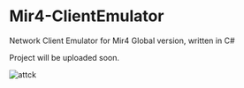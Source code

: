 # Mir4-ClientEmulator
Network Client Emulator for Mir4 Global version, written in C#

Project will be uploaded soon.

![attck](https://github.com/user-attachments/assets/3aaf7133-67af-4e65-bd2f-1f204b8a16f9)

